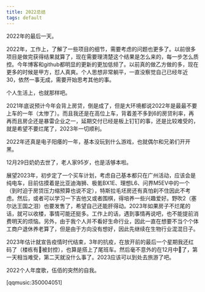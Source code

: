 ```yaml
---
title: 2022总结
tags: default
---
```


2022年的最后一天。

2022年，工作上，了解了一些项目的细节，需要考虑的问题也更多了。以前很多项目是做完获得结果就算了，现在需要理清楚这个结果是怎么来的，每一步怎么质控。今年博客和github都明显的更新的更加低频了。以前真的做乙方做的多，现在更多的时候是甲方，怼人真爽。个人思想非常躺平，一直没察觉自己已经年近30，依然一事无成，需要开始思考其他的事。

个人生活上，也就那样吧。

[^_^]: 我喜欢过的人都不喜欢我呢。

2021年底说预计今年会背上房贷，倒是成了，但是大环境都说2022年是最最不要上车的一年（太惨了）。而且我还是在高位上车，背着差不多到6的房贷利率，再再而且房企还是暴雷企业之一，延期交付已经是板上钉钉的事，还是比较难受的，就是希望不要烂尾了，2023年一切顺利。

2022年还真是电子阳痿的一年，基本没玩到什么游戏，也就偶尔和兄弟们开开黑。

12月29日奶奶去世了，老人家95岁，也是活够本啦。

展望2023年，初步定了一个买车计划，考虑自己基本都只在广州活动，应该会是纯电车，目前估摸着是比亚迪海狮、极氪BX1E、理想L6、问界M5EV中的一个（到时迫于房贷压力缩预算也说不定），特斯拉毛坯房还有真怕刹不住因此不考虑。然后，或者可以学习一下吉他又或者围棋，得培养一些兴趣爱好。野吹2（塞尔达王国之泪）也要发售了，希望自己还能肝得动。2023年如果房子不烂尾的话，就可以收楼，事情可能还挺多。工作上的话，遇到事情再说吧，也不能提前消费明天的烦恼。另外，由于我个人并不看好生命行业，因此一直在想要不当个个体工商户退休养老算了，但是由于方向没有想好，因此先继续在生物行业混混日子。

2023年估计就宣告疫情时代结束，3年的抗疫，在放开前的最后一个星期我还红码了（楼栋有🐏被封控），也算是搭上了尾班车。然后毫不意外的在12月中🐏了，第一天相当难受，第二天就没什么事了。2023应该可以到处去旅游了吧。

2022个人年度歌，伍佰的突然的自我。

[qqmusic:350004051]